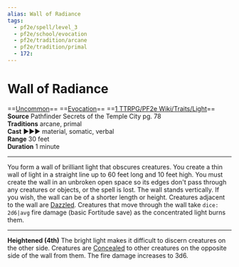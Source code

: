 ```yaml
---
alias: Wall of Radiance 
tags:
  - pf2e/spell/level_3
  - pf2e/school/evocation
  - pf2e/tradition/arcane
  - pf2e/tradition/primal
  - 172:
---
```


# Wall of Radiance

==[Uncommon](../../../Traits/Uncommon.md)== ==[Evocation](../../../Traits/Evocation.md)== ==[1 TTRPG/PF2e Wiki/Traits/Light](1%20TTRPG/PF2e%20Wiki/Traits/Light)==  
__Source__ Pathfinder Secrets of the Temple City pg. 78  
**Traditions** arcane, primal  
**Cast** ►►► material, somatic, verbal  
**Range** 30 feet  
**Duration** 1 minute

---

You form a wall of brilliant light that obscures creatures. You create a thin wall of light in a straight line up to 60 feet long and 10 feet high. You must create the wall in an unbroken open space so its edges don't pass through any creatures or objects, or the spell is lost. The wall stands vertically. If you wish, the wall can be of a shorter length or height. Creatures adjacent to the wall are [Dazzled](../../../Conditions/Dazzled.md). Creatures that move through the wall take `dice: 2d6|avg` fire damage (basic Fortitude save) as the concentrated light burns them.

<hr>

**Heightened (4th)** The bright light makes it difficult to discern creatures on the other side. Creatures are [Concealed](../../../Conditions/Concealed.md) to other creatures on the opposite side of the wall from them. The fire damage increases to 3d6.
